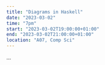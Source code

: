 ```yaml
---
title: "Diagrams in Haskell"
date: "2023-03-02"
time: "7pm"
start: "2023-03-02T19:00:00+01:00"
end: "2023-03-02T21:00:00+01:00"
location: "A07, Comp Sci"
---
```


...



